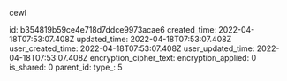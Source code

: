 cewl

id: b354819b59ce4e718d7ddce9973acae6
created_time: 2022-04-18T07:53:07.408Z
updated_time: 2022-04-18T07:53:07.408Z
user_created_time: 2022-04-18T07:53:07.408Z
user_updated_time: 2022-04-18T07:53:07.408Z
encryption_cipher_text: 
encryption_applied: 0
is_shared: 0
parent_id: 
type_: 5